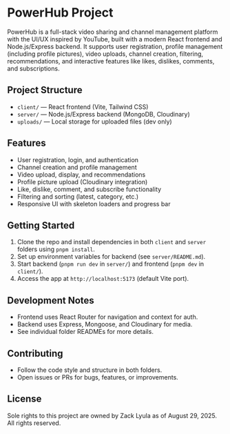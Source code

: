 # PowerHub Project

PowerHub is a full-stack video sharing and channel management platform with the UI/UX inspired by YouTube, built with a modern React frontend and Node.js/Express backend. It supports user registration, profile management (including profile pictures), video uploads, channel creation, filtering, recommendations, and interactive features like likes, dislikes, comments, and subscriptions.

## Project Structure

- `client/` — React frontend (Vite, Tailwind CSS)
- `server/` — Node.js/Express backend (MongoDB, Cloudinary)
- `uploads/` — Local storage for uploaded files (dev only)

## Features
- User registration, login, and authentication
- Channel creation and profile management
- Video upload, display, and recommendations
- Profile picture upload (Cloudinary integration)
- Like, dislike, comment, and subscribe functionality
- Filtering and sorting (latest, category, etc.)
- Responsive UI with skeleton loaders and progress bar

## Getting Started

1. Clone the repo and install dependencies in both `client` and `server` folders using `pnpm install`.
2. Set up environment variables for backend (see `server/README.md`).
3. Start backend (`pnpm run dev` in `server/`) and frontend (`pnpm dev` in `client/`).
4. Access the app at `http://localhost:5173` (default Vite port).

## Development Notes
- Frontend uses React Router for navigation and context for auth.
- Backend uses Express, Mongoose, and Cloudinary for media.
- See individual folder READMEs for more details.

## Contributing
- Follow the code style and structure in both folders.
- Open issues or PRs for bugs, features, or improvements.

## License
Sole rights to this project are owned by Zack Lyula as of August 29, 2025. All rights reserved.
